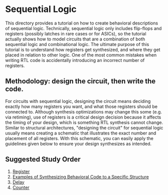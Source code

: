 # Sequential Logic

This directory provides a tutorial on how to create behavioral descriptions of sequential logic. Technically, sequential logic only includes flip-flops and registers
(possibly latches in rare cases or for ASICs), so the tutorial actually shows how to model circuits that are a combination of both sequential logic and
combinational logic. The ultimate purpose of this tutorial is to understand how registers get synthesized, and where they get placed in relation to other logic. One of the most
common mistakes when writing RTL code is accidentally introducing an incorrect number of registers.

## Methodology: design the circuit, then write the code.

For circuits with sequential logic, designing the circuit means deciding exactly how many registers you want, and what those registers should be connected to. Although synthesis 
optimizations may change this some (e.g. via retiming), use of registers is a critical design decision because it affects the timing of your design, which is something RTL 
synthesis cannot change. Similar to structural architectures, "designing the circuit" for sequential logic usually means creating a schematic that illustrates the exact number
and placement of all registers. With this schematic, you can easily apply the guidelines given below to ensure your design synthesizes as intended.

## Suggested Study Order

1. [Register](reg.md)
1. [Examples of Synthesizing Behavioral Code to a Specific Structure](seq_example.md)
1. [Delay](delay.md)
1. [Counter](counter.md)
